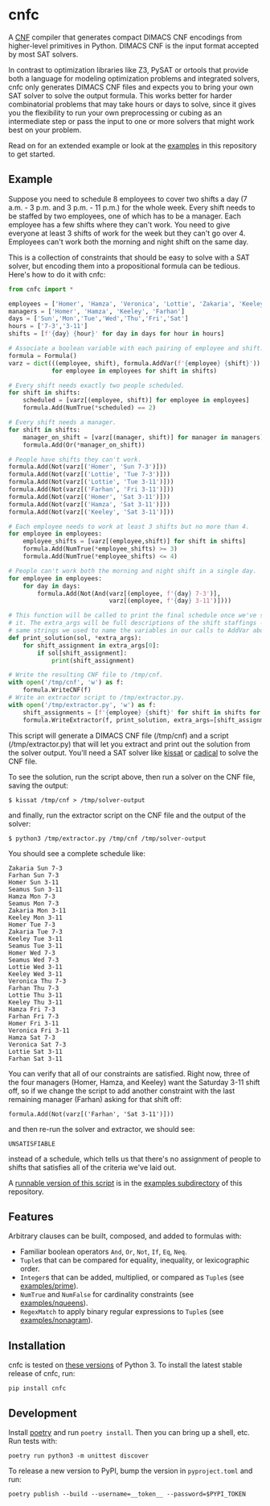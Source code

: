 # cnfc

A [CNF](https://en.wikipedia.org/wiki/Conjunctive_normal_form) compiler that generates
compact DIMACS CNF encodings from higher-level primitives in Python. DIMACS CNF is
the input format accepted by most SAT solvers.

In contrast to optimization libraries like Z3, PySAT or ortools that provide both
a language for modeling optimization problems and integrated solvers,
cnfc only generates DIMACS CNF files and expects you to bring your own SAT solver to
solve the output formula. This works better for harder combinatorial problems that
may take hours or days to solve, since it gives you the flexibility to run your own
preprocessing or cubing as an intermediate step or pass the input to one or more
solvers that might work best on your problem.

Read on for an extended example or look at the [examples](examples) in this repository
to get started.

## Example

Suppose you need to schedule 8 employees to cover two shifts a day (7 a.m. - 3 p.m. and
3 p.m. - 11 p.m.) for the whole week. Every shift needs to be staffed
by two employees, one of which has to be a manager. Each employee has a few shifts where
they can't work. You need to give everyone at least 3 shifts of
work for the week but they can't go over 4. Employees can't work both the morning and
night shift on the same day.

This is a collection of constraints that should be easy to solve with a SAT solver, but
encoding them into a propositional formula can be tedious. Here's how to do it with cnfc:

```python
from cnfc import *

employees = ['Homer', 'Hamza', 'Veronica', 'Lottie', 'Zakaria', 'Keeley', 'Farhan', 'Seamus']
managers = ['Homer', 'Hamza', 'Keeley', 'Farhan']
days = ['Sun','Mon','Tue','Wed','Thu','Fri','Sat']
hours = ['7-3','3-11']
shifts = [f'{day} {hour}' for day in days for hour in hours]

# Associate a boolean variable with each pairing of employee and shift.
formula = Formula()
varz = dict(((employee, shift), formula.AddVar(f'{employee} {shift}'))
            for employee in employees for shift in shifts)

# Every shift needs exactly two people scheduled.
for shift in shifts:
    scheduled = [varz[(employee, shift)] for employee in employees]
    formula.Add(NumTrue(*scheduled) == 2)

# Every shift needs a manager.
for shift in shifts:
    manager_on_shift = [varz[(manager, shift)] for manager in managers]
    formula.Add(Or(*manager_on_shift))

# People have shifts they can't work.
formula.Add(Not(varz[('Homer', 'Sun 7-3')]))
formula.Add(Not(varz[('Lottie', 'Tue 7-3')]))
formula.Add(Not(varz[('Lottie', 'Tue 3-11')]))
formula.Add(Not(varz[('Farhan', 'Fri 3-11')]))
formula.Add(Not(varz[('Homer', 'Sat 3-11')]))
formula.Add(Not(varz[('Hamza', 'Sat 3-11')]))
formula.Add(Not(varz[('Keeley', 'Sat 3-11')]))

# Each employee needs to work at least 3 shifts but no more than 4.
for employee in employees:
    employee_shifts = [varz[(employee,shift)] for shift in shifts]
    formula.Add(NumTrue(*employee_shifts) >= 3)
    formula.Add(NumTrue(*employee_shifts) <= 4)

# People can't work both the morning and night shift in a single day.
for employee in employees:
    for day in days:
        formula.Add(Not(And(varz[(employee, f'{day} 7-3')],
                            varz[(employee, f'{day} 3-11')])))

# This function will be called to print the final schedule once we've solved for
# it. The extra_args will be full descriptions of the shift staffings -- the
# same strings we used to name the variables in our calls to AddVar above.
def print_solution(sol, *extra_args):
    for shift_assignment in extra_args[0]:
        if sol[shift_assignment]:
            print(shift_assignment)

# Write the resulting CNF file to /tmp/cnf.
with open('/tmp/cnf', 'w') as f:
    formula.WriteCNF(f)
# Write an extractor script to /tmp/extractor.py.
with open('/tmp/extractor.py', 'w') as f:
    shift_assignments = [f'{employee} {shift}' for shift in shifts for employee in employees]
    formula.WriteExtractor(f, print_solution, extra_args=[shift_assignments])
```

This script will generate a DIMACS CNF file (/tmp/cnf) and a script (/tmp/extractor.py) that will
let you extract and print out the solution from the solver output. You'll need a SAT solver like
[kissat](https://github.com/arminbiere/kissat) or [cadical](https://github.com/arminbiere/cadical)
to solve the CNF file.

To see the solution, run the script above, then run a solver on the CNF file, saving the output:

```
$ kissat /tmp/cnf > /tmp/solver-output
```

and finally, run the extractor script on the CNF file and the output of the solver:

```
$ python3 /tmp/extractor.py /tmp/cnf /tmp/solver-output
```

You should see a complete schedule like:

```
Zakaria Sun 7-3
Farhan Sun 7-3
Homer Sun 3-11
Seamus Sun 3-11
Hamza Mon 7-3
Seamus Mon 7-3
Zakaria Mon 3-11
Keeley Mon 3-11
Homer Tue 7-3
Zakaria Tue 7-3
Keeley Tue 3-11
Seamus Tue 3-11
Homer Wed 7-3
Seamus Wed 7-3
Lottie Wed 3-11
Keeley Wed 3-11
Veronica Thu 7-3
Farhan Thu 7-3
Lottie Thu 3-11
Keeley Thu 3-11
Hamza Fri 7-3
Farhan Fri 7-3
Homer Fri 3-11
Veronica Fri 3-11
Hamza Sat 7-3
Veronica Sat 7-3
Lottie Sat 3-11
Farhan Sat 3-11
```

You can verify that all of our constraints are satisfied. Right now, three of the four managers (Homer, Hamza, and Keeley)
want the Saturday 3-11 shift off, so if we change the script to add another constraint with the last remaining manager
(Farhan) asking for that shift off:

```
formula.Add(Not(varz[('Farhan', 'Sat 3-11')]))
```

and then re-run the solver and extractor, we should see:

```
UNSATISFIABLE
```

instead of a schedule, which tells us that there's no assignment of people to shifts that satisfies all of the criteria we've laid out.

A [runnable version of this script](examples/scheduling) is in the [examples subdirectory](examples) of this repository.

## Features

Arbitrary clauses can be built, composed, and added to formulas with:

   * Familiar boolean operators `And`, `Or`, `Not`, `If`, `Eq`, `Neq`.
   * `Tuple`s that can be compared for equality, inequality, or lexicographic order.
   * `Integer`s that can be added, multiplied, or compared as `Tuple`s (see [examples/prime](examples/prime)).
   * `NumTrue` and `NumFalse` for cardinality constraints (see [examples/nqueens](examples/nqueens)).
   * `RegexMatch` to apply binary regular expressions to `Tuple`s (see [examples/nonagram](examples/nonagram)).

## Installation

cnfc is tested on [these versions](https://github.com/aaw/cnfc/blob/master/.github/workflows/python-package.yml#L19) of Python 3. To install
the latest stable release of cnfc, run:

```
pip install cnfc
```

## Development

Install [poetry](https://python-poetry.org/docs/#installation) and run `poetry install`. Then you can bring up a shell, etc. Run tests with:

```
poetry run python3 -m unittest discover
```

To release a new version to PyPI, bump the version in `pyproject.toml` and run:

```
poetry publish --build --username=__token__ --password=$PYPI_TOKEN
```